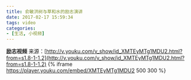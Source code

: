 ```yaml
---
title: 俞敏洪树与草和水的励志演讲
date: 2017-02-17 15:59:34
tags: video
categories:
- [生活, 小视频]
---
```

**励志视频**
来源：[http://v.youku.com/v_show/id_XMTEyMTg1MDU2.html?from=s1.8-1-1.2](http://v.youku.com/v_show/id_XMTEyMTg1MDU2.html?from=s1.8-1-1.2)
{% iframe https://player.youku.com/embed/XMTEyMTg1MDU2 500 300 %}
